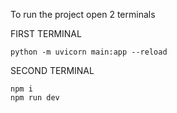 To run the project open 2 terminals

FIRST TERMINAL

    python -m uvicorn main:app --reload

SECOND TERMINAL

    npm i
    npm run dev
